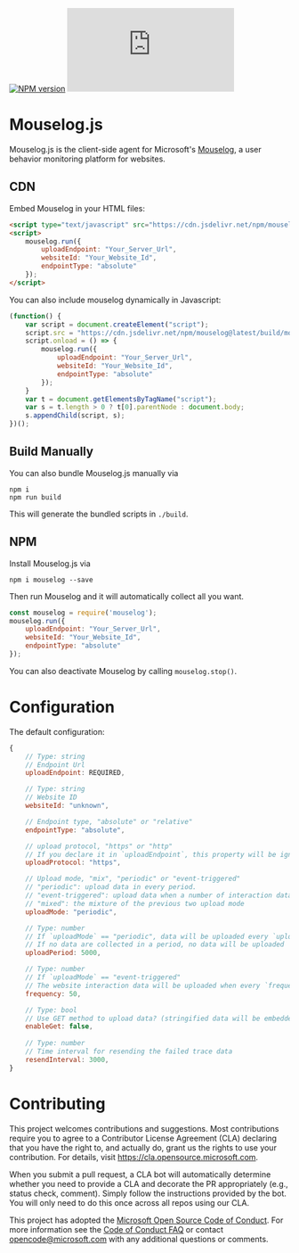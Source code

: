 [![NPM version](https://img.shields.io/npm/v/mouselog)](https://www.npmjs.com/package/mouselog)
![Repo Size](https://img.shields.io/github/repo-size/microsoft/mouselog.js)


Mouselog.js
====

Mouselog.js is the client-side agent for Microsoft's [Mouselog](https://github.com/microsoft/mouselog), a user behavior monitoring platform for websites.

## CDN
Embed Mouselog in your HTML files:
```html
<script type="text/javascript" src="https://cdn.jsdelivr.net/npm/mouselog@latest/build/mouselog.js"></script>
<script>
    mouselog.run({
        uploadEndpoint: "Your_Server_Url",
        websiteId: "Your_Website_Id",
        endpointType: "absolute"
    });
</script>
```
You can also include mouselog dynamically in Javascript:
```Javascript
(function() {
    var script = document.createElement("script");
    script.src = "https://cdn.jsdelivr.net/npm/mouselog@latest/build/mouselog.js";
    script.onload = () => {
        mouselog.run({
            uploadEndpoint: "Your_Server_Url",
            websiteId: "Your_Website_Id",
            endpointType: "absolute"
        });
    }
    var t = document.getElementsByTagName("script");
    var s = t.length > 0 ? t[0].parentNode : document.body;
    s.appendChild(script, s);
})();
```
## Build Manually
You can also bundle Mouselog.js manually via
```
npm i
npm run build
```
This will generate the bundled scripts in `./build`.

## NPM
Install Mouselog.js via
```
npm i mouselog --save
```

Then run Mouselog and it will automatically collect all you want.
```Javascript
const mouselog = require('mouselog');
mouselog.run({
    uploadEndpoint: "Your_Server_Url",
    websiteId: "Your_Website_Id",
    endpointType: "absolute"
});
```
You can also deactivate Mouselog by calling `mouselog.stop()`.


# Configuration
The default configuration:

```js
{
    // Type: string
    // Endpoint Url
    uploadEndpoint: REQUIRED,

    // Type: string
    // Website ID
    websiteId: "unknown",

    // Endpoint type, "absolute" or "relative"
    endpointType: "absolute",

    // upload protocol, "https" or "http"
    // If you declare it in `uploadEndpoint`, this property will be ignored. 
    uploadProtocol: "https",

    // Upload mode, "mix", "periodic" or "event-triggered"
    // "periodic": upload data in every period.
    // "event-triggered": upload data when a number of interaction data is captured
    // "mixed": the mixture of the previous two upload mode 
    uploadMode: "periodic",

    // Type: number
    // If `uploadMode` == "periodic", data will be uploaded every `uploadPeriod` ms.
    // If no data are collected in a period, no data will be uploaded
    uploadPeriod: 5000,

    // Type: number
    // If `uploadMode` == "event-triggered"
    // The website interaction data will be uploaded when every `frequency` events are captured.
    frequency: 50,

    // Type: bool
    // Use GET method to upload data? (stringified data will be embedded in URI)
    enableGet: false, 
    
    // Type: number
    // Time interval for resending the failed trace data
    resendInterval: 3000, 
}
```

<!-- # Demo
[Mouselog-demo](https://github.com/hsluoyz/mouselog-demo) -->

# Contributing

This project welcomes contributions and suggestions.  Most contributions require you to agree to a
Contributor License Agreement (CLA) declaring that you have the right to, and actually do, grant us
the rights to use your contribution. For details, visit https://cla.opensource.microsoft.com.

When you submit a pull request, a CLA bot will automatically determine whether you need to provide
a CLA and decorate the PR appropriately (e.g., status check, comment). Simply follow the instructions
provided by the bot. You will only need to do this once across all repos using our CLA.

This project has adopted the [Microsoft Open Source Code of Conduct](https://opensource.microsoft.com/codeofconduct/).
For more information see the [Code of Conduct FAQ](https://opensource.microsoft.com/codeofconduct/faq/) or
contact [opencode@microsoft.com](mailto:opencode@microsoft.com) with any additional questions or comments.

